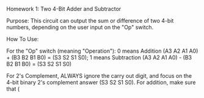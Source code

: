 Homework 1: Two 4-Bit Adder and Subtractor

Purpose: This circuit can output the sum or difference of two 4-bit numbers, depending on the user input on the "Op" switch.

How To Use:

For the "Op" switch (meaning "Operation"): 0 means Addition (A3 A2 A1 A0) + (B3 B2 B1 B0) = (S3 S2 S1 S0); 1 means Subtraction (A3 A2 A1 A0) - (B3 B2 B1 B0) = (S3 S2 S1 S0)

For 2's Complement, ALWAYS ignore the carry out digit, and focus on the 4-bit binary 2's complement answer (S3 S2 S1 S0). For addition, make sure that (
